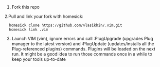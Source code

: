 1. Fork this repo

2.Pull and link your fork with homesick:

```
  homesick clone https://github.com/vlasikhin/.vim.git
  homesick link .vim
```

3. Launch VIM (vim), ignore errors and call :PlugUpgrade (upgrades Plug manager to the latest version) and :PlugUpdate (updates/installs all the Plug-referenced plugins) commands. Plugins will be loaded on the next run. 
It might be a good idea to run those commands once in a while to keep your tools up-to-date
